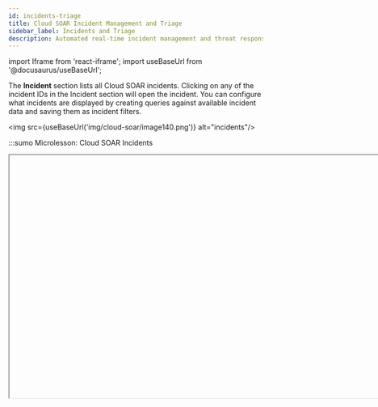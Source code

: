 ```yaml
---
id: incidents-triage
title: Cloud SOAR Incident Management and Triage
sidebar_label: Incidents and Triage
description: Automated real-time incident management and threat response.
---
```


import Iframe from 'react-iframe';
import useBaseUrl from '@docusaurus/useBaseUrl';



The **Incident** section lists all Cloud SOAR incidents. Clicking on any of the incident IDs in the Incident section will open the incident. You can configure what incidents are displayed by creating queries against available incident data and saving them as incident filters.


<img src={useBaseUrl('img/cloud-soar/image140.png')} alt="incidents"/>

:::sumo Microlesson: Cloud SOAR Incidents

<Iframe url="https://www.youtube.com/embed/GDWFGJ8JOqA"
        width="854px"
        height="480px"
        id="myId"
        className="video-container"
        display="initial"
        position="relative"
        allow="accelerometer; autoplay=1; clipboard-write; encrypted-media; gyroscope; picture-in-picture"
        allowfullscreen
        />
:::

## Filtering Incidents

You can also manipulate what data is to be displayed from the Incident
section by adjusting which columns are viewable. The adjust these
columns, click on the cogwheel on the top right-side of the screen. This
will display a configuration screen that allows you to choose which
data is displayed and where on the screen it should be displayed by
clicking the + sign next to the selection and then dragging and dropping
the selection in the order to be viewed.

![adjust columns](/img/cloud-soar/image141.png)


Once the columns are added and organized, click **Apply** to continue.

From the Incident section you can search, build, and issue queries against existing incidents by simply typing in the search bar at the top of the screen.

![search issues](/img/cloud-soar/image142.png)

Cloud SOAR also provides its you with a command cheat sheet to help build
incident filtering queries. To access the cheat sheet, click on the
information icon to display the query options.

Once a query or a search is committed, they can be saved for future use
by clicking the star icon to the right of the search bar. These saved
searches will be stored as tabs just below the search bar.

![save query](/img/cloud-soar/image145.png)


Bulk actions may be performed on any incidents in the Incident Overview
list. Bulk actions include:

![bulk actions](/img/cloud-soar/image146.png)         


- Edit
- Close
- Reopen
- Delete
- Restore
- Add Investigator
- Change Owner

To perform bulk actions on incidents, check the incidents you wish to
perform the bulk actions on, then click the three dots in the upper
left-hand corner of the screen and select the appropriate bulk action.

## Working with Incidents

Opening an incident from any section of Cloud SOAR will display the Incident
Details page. The Incident Details page is composed of three sections:
The Incident VIP Section, on the left side of the screen, the Incident
Properties section in the center, and the Incident Widgets section to
the right side of the screen.

![Incident Details page](/img/cloud-soar/image147.png)


## Incident VIP section

![incident VIP section](/img/cloud-soar/image148.png)     


The Incident VIP Section displays high-level
details about a specific incident. You can also take actions such as
add additional investigators or close the incident from this section. To
view all available actions, click the vertical ellipsis to the left of
the cogwheel. You can change the owner of the incident, change the
folder where the incident is housed, export the Incident details via
PDF, DOC, or [Custom Report](#custom-reports), and clone or permanently
delete the incident.

To customize the details displayed in the Incident VIP Section, click the
cogwheel at the top-right of the section. A new screen will be presented
which will allow for adding and deleting of incident detail fields. To
add a new field, you will click on the **+** sign next to the field to
be added. Once all the desired fields are added, they can easily be
rearranged in the desired order by dragging and dropping into place. To
remove a field, simply click the **x** next to the field to be removed.
Once all the details have been added and are in place, click **Apply**.

## Incident Properties

The Incident Details section contains all the important information that makes up the incident, such as executed Playbooks and incident tasks. This information is divided into four different sections: **Overview**, **Operations**, **Entities**, and **Documentation**.

![Incident Overview](/img/cloud-soar/image149.png)



### Overview

The Incident Overview section contains all the pertinent information for a specific incident such as the severity, SLA counter, and category of alert. This information can be customized in the Custom Fields section of the platform. For more information, please see [**Custom Fields**](#Custom-Fields-1).

### Operations

The Operations section contains all the investigative information for a specific incident and is broken out into the following sections: **War Room**, **playbook**, **Tasks**, and **Notes**.

:::sumo Microlesson: Security Automation with Cloud SOAR Playbooks

<Iframe url="https://www.youtube.com/embed/ZGSxFsfyrdI"
        width="854px"
        height="480px"
        id="myId"
        className="video-container"
        display="initial"
        position="relative"
        allow="accelerometer; autoplay=1; clipboard-write; encrypted-media; gyroscope; picture-in-picture"
        allowfullscreen
        />
:::


#### War Room

All the information related to the incident ongoing are visible in one place in
the War Room section. You can quickly view and check all the steps of the analysis, done either manually or by the automation, any entities related to the incident, results of actions performed and notes added during the incident's investigation. Information can be filtered out for the different categories, and by pressing the **+** button, you can add new notes.

![war room](/img/cloud-soar/war_room.png)

#### Playbooks

Any playbook that has been applied to an incident can be found under
the playbook section. You can quickly view and make any necessary
adjustments to the incident's Playbooks as well as add any additional
Playbooks that may be required during an incident's investigation.

![playbook option menu](/img/cloud-soar/image150.png)


The playbook option menu can be found at the bottom of the playbook
screen. From here, you can re-execute a playbook, export, edit, or
expand the existing playbook. If during an incident's investigation it
is determined that the type of incident has changed (i.e. phishing
incident turns into a ransomware incident) another type of playbook may
be needed to correctly remediate an incident. You can add additional
Playbooks to the incident by clicking the **+** sign at the top of the
playbook screen.

![add playbook](/img/cloud-soar/image151.png)


This will open a new screen that lists all available Playbooks. Either
type in the playbook name to use or manually search through all
available options and click **Add** when finished.

##### Viewing Playbook Results

The results of a Playbook, either while it is executing or after
execution has completed, can be viewed from the playbook section. By
clicking the expansion button on the bottom left of the screen will
expand the playbook and will display the execution results.

![playbook results](/img/cloud-soar/image152.png)

The results of the playbook can also be viewed as a list by clicking the
**List** button next the **+** at the top of the page. The execution path of
the playbook will be shown, along with the status of the execution of
each action. The execution history of the playbook will be displayed in a
tab on the right-hand side of the screen, which can be minimized.

![action details](/img/cloud-soar/image153.png)

To view the details of any individual action, including the results,
click on the action node. A new window displaying the action details
will be displayed on the left-hand side of the screen. From this view,
you can see the status of the action, its configuration, and have the
choice to download the JSON results of the action.

![action details](/img/cloud-soar/image154.png)

To view the details of the result, click on the magnifying glass and the
action's details window will be displayed. The details section displays
the results of the action in table view which you can also filter
through by using the details search bar at the top of the screen. For
more detailed information, you can switch to the action's JSON results
screen by clicking the **View JSON Results** button next to the action's
search bar. The JSON results view displays the full results of the
executed action. Because some integrations return large data sets, the
table view is designed to show only a select set of attributes. To view
the complete results of verbose integrations, the JSON tab should be
used.

![action result](/img/cloud-soar/image155.png)


![action result json](/img/cloud-soar/image156.png)


#### Tasks

Cloud SOAR's Tasks section allows incident managers to assign and track
tasks which must be completed during an investigation. Tasks may be
added from Playbooks or Playbooks, as discussed in previous sections,
or manually from the incident's Tasks section.

![tasks](/img/cloud-soar/image157.png)


##### Adding a Task

To add a new Task, click the **+** button at the top-left of the Task list
screen. Fill in all required fields and add any additional information
necessary under the **Description section** if desired.

The user listed in the **Assigned to** field will be the user responsible
for completing the task.

The field titled **Effort** should be the number of hours estimated to
complete the Task. As the Task is updated by the Assignee, this field
should be changed to reflect the actual number of hours that were
required to complete the Task. This number will be used to provide Task
Assessment information, discussed in more detail in the Documentation
section of this manual.

![new task](/img/cloud-soar/image158.png)


##### Working with Tasks

Once a task has been created and assigned, it will appear in the **Home**
section of the Main Menu. To view the details of a task click on the
task from the **My Operations** section of the screen, or to view a task
by its incident, select one or multiple incidents from the task list on
the left-side of the screen.

![view tasks](/img/cloud-soar/image159.png)


Selecting a task will open the incident where the task was created. This
will allow you to review the details of the task and access any
automated Playbooks and notes from the incident investigation. Once the
incident data has been reviewed investigators can choose to approve,
approve and close, or decline a task by clicking the thumbs up, thumbs
down or check mark buttons next to the task's title.

![task selected](/img/cloud-soar/image160.png)


#### Notes

Like the Tasks section, the Notes section contains all notes either
automatically created during a playbook's execution or manually created
during the incident's investigation. Both sections offer the ability to
export and search for different results depending on the operational
need.

![notes](/img/cloud-soar/image161.png)


##### Adding a Note

To manually add a note, click the **+** symbol to the left of the search
bar and a new configuration screen will appear. Enter the note into the
free form text box and click create when finished.

![add note](/img/cloud-soar/image162.png)



## Create a New Incident Manually

To create an Incident manually, click the **+ Incident** button on the top
right-side of the screen.

![Incident Overview Screen](/img/cloud-soar/image125.png)


A new configuration box will be displayed that contains fields an
investigator can utilize to develop their incident. Not all these fields
are mandatory. The ones which are required will have an asterisk (`*`)
marked next to it which indicates the field has a dependency within the
Cloud SOAR platform. These required fields can have their dependencies and
requirements adjusted in the **Custom Fields** section (click the cog icon (<img src={useBaseUrl('img/cloud-soar/cog.png')} alt="cog menu" width="20"/>) > **Customizations** > **Custom Fields**).<br/> ![New Incident Editor](/img/cloud-soar/image126.png)


One of the most important fields is the **Type** field. This field will
dictate which Playbooks will be recommended later on in the configuration
process. See **Custom Fields** to modify the variables displayed in the
**Type** field.<br/> ![New Incident Editor](/img/cloud-soar/image127.png)



Once the details page is completed, you will want to assign
appropriate Playbooks to be associated with the incident. In addition to
adding the playbook to the incident, you can also decide whether they
want the playbook to automatically execute upon incident creation by
sliding the **Autorun** button to **On**.<br/> ![New Incident Editor](/img/cloud-soar/image128.png)



When creating an incident manually, the investigator may already have
artifacts that they would like to add to the incident. The Incident
Artifact section allows for the manual entry of new artifacts. To add a
new artifact click **Add Artifact** and choose what target field to append
the data and add its value. Once completed, click **Next**.<br/> ![add artifact](/img/cloud-soar/image129.png)

### Incident Artifacts

You have the option to create manual Parent/Child relationships between the new incident and any previous incident created in Cloud SOAR. Click the **Advanced** button at the bottom of the screen to select an existing incident to group together.<br/> ![Incident Relationships](/img/cloud-soar/image130.png)


The final step in manual incident creation is to add an investigator or a group of investigators to the incident. Select an investigator or group from the left side of the screen by double-clicking on their name and the investigator will be added to the investigators pane. Once finished, click **Create**.

### Incident Report

The **Report Template** section allows you to create templates for custom reporting. The Report Template screen contains a list of all current report templates. To add a new report template, click on the **+** icon above the report template list.

The Details tab of the new report template window allows you to specify a unique name for the template as well as a template category and any appropriate tags.

The Sections tab of the new report template window allows you to drag and drop sections of the incident into the report template. All incident sections are listed in the left-hand pane. Dragging incident sections to the right-hand pane will add the section to the report template.
Sections will be printed in the report in the order they appear in the right-hand pane. Once satisfied with the selection, click **Save**.<br/> ![Report Template Sections](/img/cloud-soar/image45.png)


### Custom Fields

![Fields Configuration Settings](/img/cloud-soar/image46.png)


The Custom Fields section allows you to customize all fields within the Cloud SOAR platform to better suit your environment. All fields are pre-populated by default and can be revised with environment-specific variables by manually creating or updating the fields or by importing a file which is formatted with entries for each line.

To begin defining Cloud SOAR's custom fields, select a Cloud SOAR section from the list on the left-side of the screen to view all available fields. To edit an existing field, select the ![custom fields](/img/cloud-soar/image47.png) next to the field to be updated, or to add a new field select **+ADD** at the bottom right-side of the screen. A new configuration box will be displayed.

The only attribute of an existing field which cannot be modified once
the field is created is the field Type, such as Text or Date. You can rename internal values but only personal values, which are denoted by having a trash can symbol next to the entry, can be deleted from the section's custom fields.

Each section of Cloud SOAR supports different numbers of custom fields. The Incidents section, for example, supports up to 100 custom fields. The number of custom fields remaining will be displayed next to the section name at the top of the page.

Custom fields added by a user can be renamed or deleted. However,
default fields can only be renamed, they cannot be deleted. Although a
custom field may be deleted, it will not increase the number of custom
fields available. Since the deleted field may contain data that was
entered prior to the deletion of the field, the custom field remains
reserved.

For each field, a name and a type will always be required. A complete
list of field types is listed below. Additional fields will be required
or optional depending on the type selected. For example, a text field
allows an optional default value to be specified, while a list field
provides many additional options.

The Visualization tab allows you to disable the field, specify if the field is used within Incident notifications, and set conditions under which the field is visible. For example, a field can be made visible only if the incident is of a certain type.

The Additional Info tab allows you to provide additional information or context to the field, such as how the field should be used or where the data can be located.

Fields may be reorder in the Custom Fields section to change the order in which they appear on the Cloud SOAR screen. To change the order of the fields, click and hold on the six dots to the far left of the field name, then drag the field to its desired location.

#### Custom Field Types

Field Type | Description
:------ | :------
Calculation | Perform a calculation between two fields or between a field and a static value
Checkbox | Checkbox
Color Picker | Interactive color picker to select a color
Date | Date only picker
Date & Time | Date and time picker
Email Address | Email address Available to use in actions which require a email input
Filename | Filename Available to use in actions which require a filename input
Hash | Hash value Available to use in actions which require a hash input
IP Address | IP Address Available to use in actions which require a IP address input
List | Dropdown list
Multi Select List | Multiselect list box
Numeric Textbox | accepting numeric values only
Tags | One or more user defined tags
Text | Free text
Time Interval | Numeric time interval which can be used as a value in another calculated field
Timezone | Timezone list dropdown
URL | URL Available to use in actions which require a URL input
User Details | User details, such as a user name. Available to use in actions which require a user details input

#### Using Custom Fields for SLAs

Custom fields can be used to calculate any number of custom service level agreements (SLAs). This can be achieved using combinations of Date, Date & Time and Time Interval fields.

In the following example, five custom fields have been added to provide
information on the status of an organizations Notification SLA. Two of the custom fields require user input:<br/> ![SLA User Input](/img/cloud-soar/image50.png)


* **Notification SLA Requirement** will be used to store the SLA time interval, such as 5 minutes.
* **Customer Notified** will allow you to enter the date & time the customer was notified.

The remaining three custom fields require no user input and are calculation fields only:<br/> ![SLA Calculated Fields](/img/cloud-soar/image51.png)


* **Notification Due By** will calculate and display the date & time the notification must be conducted by adding the Notification SLA Requirement field to the Start Time.
* **Notification Time Remaining** will calculate and display time remaining before the notification must be conducted by subtracting the Current Time from the Notification Due By field.
* **Actual Notification Time** will calculate and display actual time taken to notify the customer by subtracting the Start Time from the Customer Notified Time.

These Custom Field settings will appear in the Cloud SOAR Incident screen as follows:<br/>![SLA View](/img/cloud-soar/image52.png)              




### Credential Manager - CyberArk Configuration

You can use CyberArk Credential Manager to manage data that will be used in integration resources.<br/> ![integrations](/img/cloud-soar/cyberArk1.png)

Using the cogwheel icon on the right in the integrations section, the main section of the CyberArk configuration opens.<br/> ![CyberArk configuration](/img/cloud-soar/CyberArk2.png)

Here you can set URL and port of the Components server, and the credentials needed to connect to CyberArk. The Enable checkbox can be enabled or disabled later.

If enabled, when you go to open the detail of a integration resource you'll find a new checkbox (**Use CyberArk fields**) at the top already active. If the checkbox on above window is disabled, the checkbox in the resource window will be disabled by default, and it will not be possible to activate it.<br/> ![enable CyberArk fields](/img/cloud-soar/CyberArk3.png)

If the checkbox **Use CyberArk fields** is enabled, two new mandatory fields will appear:
* **Account Name** > userName in CyberArk
* **Platform ID** > platformId in CyberArk

Near to the fields there will be the relative toggle that will enable the related field for use on CyberArk.<br/> ![CyberArk fields enabled](/img/cloud-soar/CyberArk5.png)

In the image above, you can see two custom fields of the resource with their toggles. The first field has been enabled to use CyberArk, while the second not.

Within the CyberArk fields you need to enter the name of the Properties present in the corresponding Platform ID on CyberArk.

:::note Case sensitive
Pay attention to uppercase and lowercase letters.
:::

![property names](/img/cloud-soar/CyberArk4.png)

Through the name of the Properties,(in the above case **MB3**) during the execution of the resource, it will be replaced with the value present on CyberArk for that resource, in our case **84ca4444-9082-40b7-**.

In the fields enabled for CyberArk, in addition to the account properties, you can also recall the value of the CyberArk Account password, to do this, write the word **Password** in the field.

:::important
If the checkbox for CyberArk is enabled for a resource field, the data type allowed for that field will be string only, even if the same field was configured to accept lists, checkboxes, numbers, and more.
:::

**The only property that will be retained is the mandatory nature of the field**.

Values entered in the field not enabled for CyberArk, if previously entered and saved, will be retained if the field becomes enabled for CyberArk. The same is not true otherwise.

If the CyberArk switch is enabled and one switch on the field line is disabled, that CyberArk field value will be saved empty.<br/> ![CyberArk fields](/img/cloud-soar/CyberArk6.png)


#### Configuring the automation bridge for CyberArk

If you are using CyberArk, you will need to add the following certificates given by CyberArk:
```
**RootCA**new.crt**
**client**new.crt**
**client**new.pem**
```
to the `/opt/automation-bridge/` directory.

**The names must be exactly the same**.


## Triage

The Cloud SOAR Triage module ingests events via the Cloud SOAR API. You can use it
to triage events which may be unverified or have a low confidence level before they are converted to incidents. The Triage module can be completely customized for use cases from financial fraud to network IDS alerts.

### Display Settings

Triage display preferences can be customized from **Settings** > **Customizations** > **Triage**. Triage events can be color coded based on status to easily distinguish them from each other when viewing the list of Triage events.

The name of the module can also be modified from **Triage** to a name of your choosing. The new name will be displayed in all areas of Cloud SOAR, including the menu and logs.<br/> ![Triage section](/img/cloud-soar/image57.png)


### Field Settings

By default, the Triage module contains two fields, Status and Type. Additional values may be added to the Status field; however, the Type field is directly linked to the Incident Type field and cannot be modified directly. New types must be added from the Incidents section of the Custom Fields page.

Up to 100 custom fields and be created for the Triage module, allowing customization for any use case. To add additional fields, navigate to **Settings > Customizations > Custom Fields** and select Triage Events (or the name of the module if you have renamed it from the default of **Triage**).

To add a new field, click **Add** from the upper
right-hand corner and configure the field as desired. Note that to be
able to filter events in the Triage module based on the values of a
field, **Use as filter** must be checked in the Visualization tab when
adding or modifying a field.

As fields are created, they will be assigned a number starting at `1`,
which will be used to identify the field when adding events via the API.
The first field added will be identified as `opt_1`, the second as
`opt_2`, and so on. Regardless of the ordering of the fields on the
screen, these numbers will remain the same. If a field is deleted, the
number will not be reused. For example, if you have defined `opt_1`
through `opt_8` and delete the field `opt_8`, the next field added will
still become `opt_9`. It is important to remember these field numbers, as
they will be used when the API is invoked.

### Working with Events

The Triage module is accessible from the Incidents section by clicking on Triage (or the name of the module if you have renamed it from the default of **Triage**). All events which have not been converted to an Incident will be displayed in a sortable table on the Triage main screen. Events may be sorted by any column values by clicking on the appropriate column.

![Events](/img/cloud-soar/image58.png)


The list of events can be filtered by any of the fields listed in the
filter section at the top of the Triage main screen.

![filter events](/img/cloud-soar/image181.png)         


To view the details of a Triage event, click on the box and arrow icon
in the Actions column for the event. If additional information is
available, it will be displayed in this Event Details screen.

To begin triaging an event, click on the person icon in the Actions
column for the event to **grab** the event. Once an event is grabbed by an
analyst, any Playbooks defined for that incident type will be
automatically executed and the results will be displayed in the Results
section of the Event Details screen. Because all Playbooks for the
specified incident type are automatically executed as soon as the
incident is grabbed, it is recommended that separate incident types and Playbooks be created for Triage events.

After triaging the event, the event may be reassigned to another user
for further analysis, discarded or converted to an incident. To reassign
the event to another user, click on the circular arrow icon in the
Actions column for the event. To discard the event, click on the
trashcan icon in the Actions column for the event.

![discard event](/img/cloud-soar/image182.png)           


To convert the event to an incident, click **Convert to Incident** in the
far right-hand corner of the Event in question. Select the appropriate
incident template, owner and label, then click **Save**. The event,
including all enrichment information gathered from any Playbooks, will be
automatically converted to an incident.

![convert to incident](/img/cloud-soar/image183.png)         
